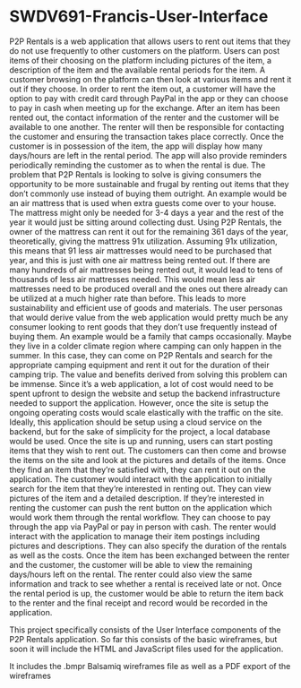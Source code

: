 # SWDV691-Francis-User-Interface

P2P Rentals is a web application that allows users to rent out items that they do not use frequently to other customers on the platform. Users can post items of their choosing on the platform including pictures of the item, a description of the item and the available rental periods for the item. A customer browsing on the platform can then look at various items and rent it out if they choose. In order to rent the item out, a customer will have the option to pay with credit card through PayPal in the app or they can choose to pay in cash when meeting up for the exchange. After an item has been rented out, the contact information of the renter and the customer will be available to one another. The renter will then be responsible for contacting the customer and ensuring the transaction takes place correctly. Once the customer is in possession of the item, the app will display how many days/hours are left in the rental period. The app will also provide reminders periodically reminding the customer as to when the rental is due. 
The problem that P2P Rentals is looking to solve is giving consumers the opportunity to be more sustainable and frugal by renting out items that they don’t commonly use instead of buying them outright. An example would be an air mattress that is used when extra guests come over to your house. The mattress might only be needed for 3-4 days a year and the rest of the year it would just be sitting around collecting dust. Using P2P Rentals, the owner of the mattress can rent it out for the remaining 361 days of the year, theoretically, giving the mattress 91x utilization. Assuming 91x utilization, this means that 91 less air mattresses would need to be purchased that year, and this is just with one air mattress being rented out. If there are many hundreds of air mattresses being rented out, it would lead to tens of thousands of less air mattresses needed. This would mean less air mattresses need to be produced overall and the ones out there already can be utilized at a much higher rate than before. This leads to more sustainability and efficient use of goods and materials. 
The user personas that would derive value from the web application would pretty much be any consumer looking to rent goods that they don’t use frequently instead of buying them. An example would be a family that camps occasionally. Maybe they live in a colder climate region where camping can only happen in the summer. In this case, they can come on P2P Rentals and search for the appropriate camping equipment and rent it out for the duration of their camping trip. The value and benefits derived from solving this problem can be immense. Since it’s a web application, a lot of cost would need to be spent upfront to design the website and setup the backend infrastructure needed to support the application. However, once the site is setup the ongoing operating costs would scale elastically with the traffic on the site. Ideally, this application should be setup using a cloud service on the backend, but for the sake of simplicity for the project, a local database would be used. Once the site is up and running, users can start posting items that they wish to rent out. The customers can then come and browse the items on the site and look at the pictures and details of the items. Once they find an item that they’re satisfied with, they can rent it out on the application. The customer would interact with the application to initially search for the item that they’re interested in renting out. They can view pictures of the item and a detailed description. If they’re interested in renting the customer can push the rent button on the application which would work them through the rental workflow. They can choose to pay through the app via PayPal or pay in person with cash. The renter would interact with the application to manage their item postings including pictures and descriptions. They can also specify the duration of the rentals as well as the costs. Once the item has been exchanged between the renter and the customer, the customer will be able to view the remaining days/hours left on the rental. The renter could also view the same information and track to see whether a rental is received late or not. Once the rental period is up, the customer would be able to return the item back to the renter and the final receipt and record would be recorded in the application.  


This project specifically consists of the User Interface components of the P2P Rentals application. So far this consists of the basic wireframes, but soon it will include the HTML and JavaScript files used for the application.

It includes the .bmpr Balsamiq wireframes file as well as a PDF export of the wireframes
